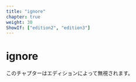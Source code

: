 ```yaml
---
title: "ignore"
chapter: true
weight: 30
ShowIf: ["edition2", "edition3"]
---
```


# ignore

このチャプターはエディションによって無視されます。
